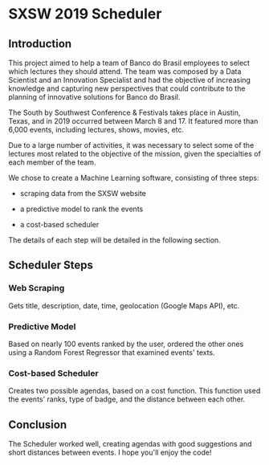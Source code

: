 # SXSW 2019 Scheduler

## Introduction

This project aimed to help a team of Banco do Brasil employees to select which lectures they should attend. The team was composed by a Data Scientist and an Innovation Specialist and had the objective of increasing knowledge and capturing new perspectives that could contribute to the planning of innovative solutions for Banco do Brasil.

The South by Southwest Conference & Festivals takes place in Austin, Texas, and in 2019 occurred between March 8 and 17. It featured more than 6,000 events, including lectures, shows, movies, etc.

Due to a large number of activities, it was necessary to select some of the lectures most related to the objective of the mission, given the specialties of each member of the team.

We chose to create a Machine Learning software, consisting of three steps:

* scraping data from the SXSW website

* a predictive model to rank the events

* a cost-based scheduler

The details of each step will be detailed in the following section.

## Scheduler Steps


### Web Scraping

Gets title, description, date, time, geolocation (Google Maps API), etc.

### Predictive Model

Based on nearly 100 events ranked by the user, ordered the other ones using a Random Forest Regressor that examined events' texts.

### Cost-based Scheduler

Creates two possible agendas, based on a cost function. This function used the events' ranks, type of badge, and the distance between each other.

## Conclusion

The Scheduler worked well, creating agendas with good suggestions and short distances between events. I hope you'll enjoy the code!
